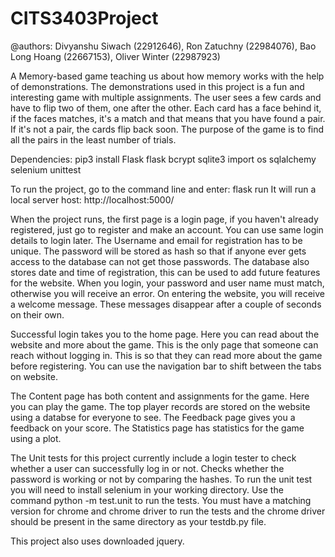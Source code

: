 # CITS3403Project
@authors: Divyanshu Siwach (22912646), Ron Zatuchny (22984076), Bao Long Hoang (22667153), Oliver Winter (22987923)

A Memory-based game teaching us about how memory works with the help of demonstrations. The demonstrations used in this project is a fun and interesting game with multiple assignments. The user sees a few cards and have to flip two of them, one after the other. Each card has a face behind it, if the faces matches, it's a match and that means that you have found a pair. If it's not a pair, the cards flip back soon. The purpose of the game is to find all the pairs in the least number of trials.

Dependencies:
pip3 install Flask
flask
bcrypt
sqlite3
import os
sqlalchemy
selenium
unittest

To run the project, go to the command line and enter: flask run
It will run a local server host: http://localhost:5000/

When the project runs, the first page is a login page, if you haven't already registered, just go to register and make an account. You can use same login details to login later. The Username and email for registration has to be unique. The password will be stored as hash so that if anyone ever gets access to the database can not get those passwords. The database also stores date and time of registration, this can be used to add future features for the website.
When you login, your password and user name must match, otherwise you will receive an error. On entering the website, you will receive a welcome message. These messages disappear after a couple of seconds on their own.

Successful login takes you to the home page. Here you can read about the website and more about the game. This is the only page that someone can reach without logging in. This is so that they can read more about the game before registering. You can use the navigation bar to shift between the tabs on website.

The Content page has both content and assignments for the game. Here you can play the game. The top player records are stored on the website using a databse for everyone to see. The Feedback page gives you a feedback on your score. The Statistics page has statistics for the game using a plot.

The Unit tests for this project currently include a login tester to check whether a user can successfully log in or not. Checks whether the password is working or not by comparing the hashes. To run the unit test you will need to install selenium in your working directory. Use the command python -m test.unit to run the tests. You must have a matching version for chrome and chrome driver to run the tests and the chrome driver should be present in the same directory as your testdb.py file.

This project also uses downloaded jquery. 
